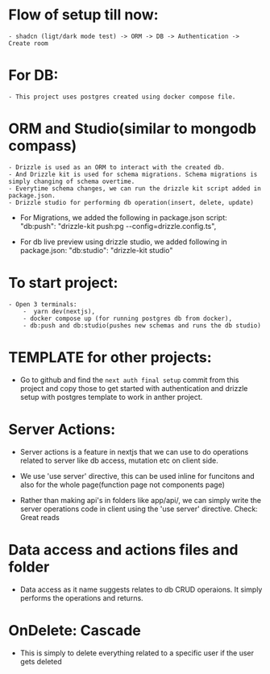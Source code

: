 # Flow of setup till now:

    - shadcn (ligt/dark mode test) -> ORM -> DB -> Authentication -> Create room

# For DB:

    - This project uses postgres created using docker compose file.

# ORM and Studio(similar to mongodb compass)

    - Drizzle is used as an ORM to interact with the created db.
    - And Drizzle kit is used for schema migrations. Schema migrations is simply changing of schema overtime.
    - Everytime schema changes, we can run the drizzle kit script added in package.json.
    - Drizzle studio for performing db operation(insert, delete, update)

- For Migrations, we added the following in package.json script:
  "db:push": "drizzle-kit push:pg --config=drizzle.config.ts",

- For db live preview using drizzle studio, we added following in package.json:
  "db:studio": "drizzle-kit studio"

# To start project:

    - Open 3 terminals:
        -  yarn dev(nextjs),
        - docker compose up (for running postgres db from docker),
        - db:push and db:studio(pushes new schemas and runs the db studio)

# TEMPLATE for other projects:

- Go to github and find the `next auth final setup` commit from this project and copy those to get started with authentication and drizzle setup with postgres template to work in anther project.

# Server Actions:

- Server actions is a feature in nextjs that we can use to do operations related to server like db access, mutation etc on client side.

- We use 'use server' directive, this can be used inline for funcitons and also for the whole page(function page not components page)

- Rather than making api's in folders like app/api/<name>, we can simply write the server operations code in client using the 'use server' directive.
  Check: Great reads

# Data access and actions files and folder

- Data access as it name suggests relates to db CRUD operaions. It simply performs the operations and returns.

# OnDelete: Cascade

- This is simply to delete everything related to a specific user if the user gets deleted
